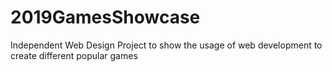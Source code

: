 # 2019GamesShowcase
Independent Web Design Project to show the usage of web development to create different popular games
